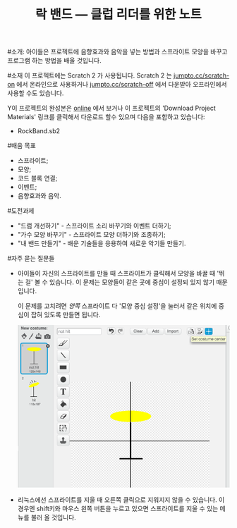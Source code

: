 ﻿---
title: 락 밴드 — 클럽 리더를 위한 노트
language: ko-KR
embeds: "*.png" 
...

#소개:
아이들은 프로젝트에 음향효과와 음악을 넣는 방법과 스프라이트 모양을 바꾸고 프로그램 하는 방법을 배울 것입니다.

#소재
이 프로젝트에는 Scratch 2 가 사용됩니다. Scratch 2 는 [jumpto.cc/scratch-on](http://jumpto.cc/scratch-on) 에서 온라인으로 사용하거나 [jumpto.cc/scratch-off](http://jumpto.cc/scratch-off) 에서 다운받아 오프라인에서 사용할 수도 있습니다.

Y이 프로젝트의 완성본은 <a href="http://scratch.mit.edu/projects/26741186/#editor">online</a> 에서 보거나  이 프로젝트의 'Download Project Materials' 링크를 클릭해서 다운로드 할수 있으며 다음을 포함하고 있습니다:

+ RockBand.sb2

#배움 목표
+ 스프라이트;
+ 모양;
+ 코드 블록 연결;
+ 이벤트;
+ 음향효과와 음악.

#도전과제
+ "드럼 개선하기" - 스프라이트 소리 바꾸기와 이벤트 더하기;
+ "가수 모양 바꾸기" - 스프라이트 모양 더하기와 조종하기;
+ "내 밴드 만들기" - 배운 기술들을 응용하여 새로운 악기들 만들기.

#자주 묻는 질문들
+ 아이들이 자신의 스프라이트를 만들 때 스프라이트가 클릭해서 모양을 바꿀 때 '뛰는 걸' 볼 수 있습니다. 이 문제는 모양들이 같은 곳에 중심이 설정되 있지 않기 때문입니다. 

	이 문제를 고치려면 _양쪽_ 스프라이트 다 '모양 중심 설정'을 눌러서 같은 위치에 중심이 잡혀 있도록 만들면 됩니다. 

	![screenshot](band-center.png)

+ 리눅스에선 스프라이트를 지울 때 오른쪽 클릭으로 지워지지 않을 수 있습니다. 이경우엔 shift키와 마우스 왼쪽 버튼을 누르고 있으면 스프라이트를 지울 수 있는 메뉴를 불러 올 것입니다.
